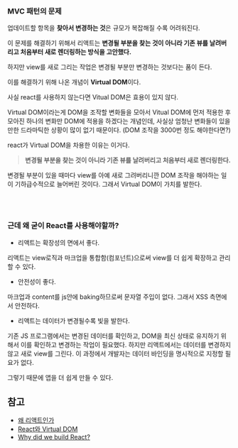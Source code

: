### MVC 패턴의 문제

업데이트할 항목을 **찾아서 변경하는 것**은 규모가 복잡해질 수록 어려워진다. 

이 문제를 해결하기 위해서 리액트는 **변경될 부분을 찾는 것이 아니라 기존 뷰를 날려버리고 처음부터 새로 렌더링하는 방식을 고안했다.** 

하지만 view를 새로 그리는 작업은 변경될 부분만 변경하는 것보다는 품이 든다. 

이를 해결하기 위해 나온 개념이 **Virtual DOM**이다. 

사실 react를 사용하지 않는다면 Vitual DOM은 효용이 있지 않다. 

Virtual DOM이라는게 DOM을 조작할 변화들을 모아서 Vitual DOM에 먼저 적용한 후 모아진 하나의 변화만 DOM에 적용을 하겠다는 개념인데, 사실상 엄청난 변화들이 있을만한 드라마틱한 상황이 많이 없기 때문이다. (DOM 조작을 3000번 정도 해야한다면?)

react가 Virtual DOM을 차용한 이유는 이거다.

> **변경될 부분을 찾는 것이 아니라 기존 뷰를 날려버리고 처음부터 새로 렌더링한다.**
> 

변경될 부분이 있을 때마다 view를 아예 새로 그려버리니깐 DOM 조작을 해야하는 일이 기하급수적으로 늘어버린 것이다. 그래서 Virtual DOM이 가치를 발한다. 

<br>
<br>

### 근데 왜 굳이 React를 사용해야할까?

- 리액트는 확장성의 면에서 좋다.

리액트는 view로직과 마크업을 통합함(컴포넌트)으로써 view를 더 쉽게 확장하고 관리할 수 있다. 

- 안전성이 좋다.

마크업과 content를 js안에 baking하므로써 문자열 주입이 없다. 그래서 XSS 측면에서 안전하다. 

- 리액트는 데이터가 변경될수록 빛을 발한다.

기존 JS 프로그램에서는 변경된 데이터를 확인하고, DOM을 최신 상태로 유지하기 위해서 이를 확인하고 변경하는 작업이 필요했다. 하지만 리액트에서는 데이터를 변경하지 않고 새로 view를 그린다. 이 과정에서 개발자는 데이터 바인딩을 명시적으로 지정할 필요가 없다. 

그렇기 때문에 앱을 더 쉽게 만들 수 있다. 

## 참고

- [왜 리액트인가](https://velog.io/@dksdpdms520/React-%EC%99%9C-%EB%A6%AC%EC%95%A1%ED%8A%B8%EC%9D%B8%EA%B0%80)
- [React와 Virtual DOM](https://velog.io/@woohm402/virtual-dom-and-react)
- [Why did we build React?](https://ko.reactjs.org/blog/2013/06/05/why-react.html)
